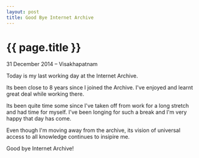 ```yaml
---
layout: post
title: Good Bye Internet Archive
---
```


# {{ page.title }}
<p class="meta">31 December 2014 &#8211; Visakhapatnam</p>

Today is my last working day at the Internet Archive.

Its been close to 8 years since I joined the Archive. I've enjoyed and learnt
great deal while working there.

Its been quite time some since I've taken off from work for a long stretch and
had time for myself. I've been longing for such a break and I'm very happy
that day has come.

Even though I'm moving away from the archive, its vision of universal access
to all knowledge continues to insipire me.

Good bye Internet Archive!

